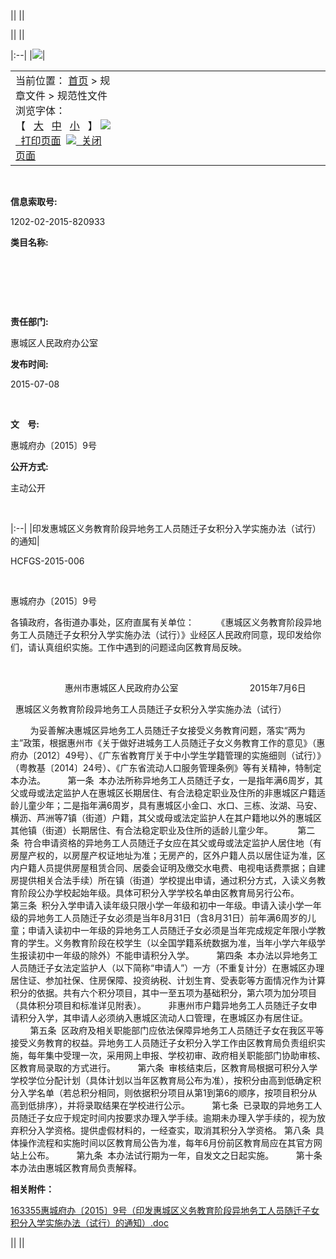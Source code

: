 ||
||

||
||

|:--|
|![](../../../../../model/htmltemplate/hcq/images/banner_gkml.jpg)|

<table>
<colgroup>
<col width="33%" />
<col width="33%" />
<col width="33%" />
</colgroup>
<tbody>
<tr class="odd">
<td align="left">当前位置： <a href="/publicfiles/business/htmlfiles/hcq/index.html">首页</a> &gt; 规章文件 &gt; 规范性文件
浏览字体：【   <a href="#">大</a>   <a href="#">中</a>   <a href="#">小</a>   】
<img src="../../../../../model/htmltemplate/hcq/images/show_ico1.jpg" /><a href="#">  打印页面</a>  <img src="../../../../../model/htmltemplate/hcq/images/show_ico2.jpg" /><a href="#">  关闭页面</a></td>
</tr>
</tbody>
</table>

 

**信息索取号:**

1202-02-2015-820933

**类目名称:**

 

 

 

**责任部门:**

惠城区人民政府办公室

**发布时间:**

2015-07-08

 

**文    号:**

惠城府办〔2015〕9号

**公开方式:**

主动公开

 

|:--|
|印发惠城区义务教育阶段异地务工人员随迁子女积分入学实施办法（试行）的通知|

HCFGS-2015-006

 

惠城府办〔2015〕9号

各镇政府，各街道办事处，区府直属有关单位：
        《惠城区义务教育阶段异地务工人员随迁子女积分入学实施办法（试行）》业经区人民政府同意，现印发给你们，请认真组织实施。工作中遇到的问题迳向区教育局反映。

 

                      惠州市惠城区人民政府办公室
                            2015年7月6日

 
惠城区义务教育阶段异地务工人员随迁子女积分入学实施办法（试行）

        为妥善解决惠城区异地务工人员随迁子女接受义务教育问题，落实“两为主”政策，根据惠州市《关于做好进城务工人员随迁子女义务教育工作的意见》（惠府办〔2012〕49号）、《广东省教育厅关于中小学生学籍管理的实施细则（试行）》（粤教基〔2014〕24号）、《广东省流动人口服务管理条例》等有关精神，特制定本办法。
        第一条  本办法所称异地务工人员随迁子女，一是指年满6周岁，其父或母或法定监护人在惠城区长期居住、有合法稳定职业及住所的非惠城区户籍适龄儿童少年；二是指年满6周岁，具有惠城区小金口、水口、三栋、汝湖、马安、横沥、芦洲等7镇（街道）户籍，其父或母或法定监护人在其户籍地以外的惠城区其他镇（街道）长期居住、有合法稳定职业及住所的适龄儿童少年。
         第二条  符合申请资格的异地务工人员随迁子女应在其父或母或法定监护人居住地（有房屋产权的，以房屋产权证地址为准；无房产的，区外户籍人员以居住证为准，区内户籍人员提供房屋租赁合同、居委会证明及缴交水电费、电视电话费票据；自建房提供相关合法手续）所在镇（街道）学校提出申请，通过积分方式，入读义务教育阶段公办学校起始年级。具体可积分入学学校名单由区教育局另行公布。
        第三条  积分入学申请入读年级只限小学一年级和初中一年级。申请入读小学一年级的异地务工人员随迁子女必须是当年8月31日（含8月31日）前年满6周岁的儿童；申请入读初中一年级的异地务工人员随迁子女必须是当年完成规定年限小学教育的学生。义务教育阶段在校学生（以全国学籍系统数据为准，当年小学六年级学生报读初中一年级的除外）不能申请积分入学。
        第四条  本办法以异地务工人员随迁子女法定监护人（以下简称“申请人”）一方（不重复计分）在惠城区办理居住证、参加社保、住房保障、投资纳税、计划生育、受表彰等方面情况作为计算积分的依据。共有六个积分项目，其中一至五项为基础积分，第六项为加分项目（具体积分项目和标准详见附表）。
        非惠州市户籍异地务工人员随迁子女申请积分入学，其申请人必须纳入惠城区流动人口管理，在惠城区办有居住证。
        第五条  区政府及相关职能部门应依法保障异地务工人员随迁子女在我区平等接受义务教育的权益。异地务工人员随迁子女积分入学工作由区教育局负责组织实施，每年集中受理一次，采用网上申报、学校初审、政府相关职能部门协助审核、区教育局录取的方式进行。
        第六条  审核结束后，区教育局根据可积分入学学校学位分配计划（具体计划以当年区教育局公布为准），按积分由高到低确定积分入学名单（若总积分相同，则依据积分项目从第1到第6的顺序，按项目积分从高到低排序），并将录取结果在学校进行公示。
        第七条  已录取的异地务工人员随迁子女应于规定时间内按要求办理入学手续。逾期未办理入学手续的，视为放弃积分入学资格。提供虚假材料的，一经查实，取消其积分入学资格。
第八条  具体操作流程和实施时间以区教育局公告为准，每年6月份前区教育局应在其官方网站上公布。
        第九条  本办法试行期为一年，自发文之日起实施。
        第十条  本办法由惠城区教育局负责解释。

**相关附件：**

[163355惠城府办〔2015〕9号（印发惠城区义务教育阶段异地务工人员随迁子女积分入学实施办法（试行）的通知）.doc](/ucapformsresource/resourceservlet.ucap?key=/2015/7/3ac71413-7e2e-47c6-9cae-ca0121f4c4a5&filename=163355惠城府办〔2015〕9号（印发惠城区义务教育阶段异地务工人员随迁子女积分入学实施办法（试行）的通知）.doc)

||
||


